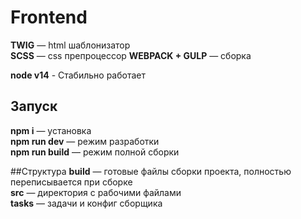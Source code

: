 # Frontend

**TWIG** — html шаблонизатор  
**SCSS** — css препроцессор
**WEBPACK + GULP** — сборка

**node v14** - Стабильно работает

## Запуск
**npm i** — установка  
**npm run dev** — режим разработки  
**npm run build** — режим полной сборки

##Структура
**build** — готовые файлы сборки проекта, полностью переписывается при сборке  
**src** — директория с рабочими файлами  
**tasks** — задачи и конфиг сборщика
